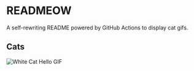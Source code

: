 # READMEOW

A self-rewriting README powered by GitHub Actions to display cat gifs.

## Cats

![White Cat Hello GIF](https://media1.giphy.com/media/v1.Y2lkPTlhY2QwMmRhYmp1cHFtMjF5YXVqZWtrc2w0eHJvN2pkYm02bHR6ZzQxYTBoZXRibSZlcD12MV9naWZzX3NlYXJjaCZjdD1n/vFKqnCdLPNOKc/200.gif)
